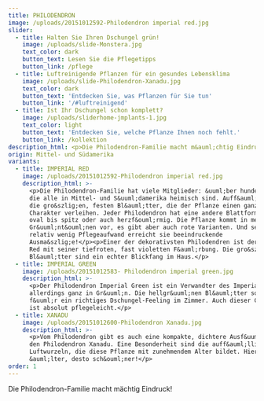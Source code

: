 ```yaml
---
title: PHILODENDRON
image: /uploads/20151012592-Philodendron imperial red.jpg
slider:
  - title: Halten Sie Ihren Dschungel grün!
    image: /uploads/slide-Monstera.jpg
    text_color: dark
    button_text: Lesen Sie die Pflegetipps
    button_link: /pflege
  - title: Luftreinigende Pflanzen für ein gesundes Lebensklima
    image: /uploads/slide-Philodendron-Xanadu.jpg
    text_color: dark
    button_text: 'Entdecken Sie, was Pflanzen für Sie tun'
    button_link: '/#luftreinigend'
  - title: Ist Ihr Dschungel schon komplett?
    image: /uploads/sliderhome-jmplants-1.jpg
    text_color: light
    button_text: 'Entdecken Sie, welche Pflanze Ihnen noch fehlt.'
    button_link: /kollektion
description_html: <p>Die Philodendron-Familie macht m&auml;chtig Eindruck!</p>
origin: Mittel- und Südamerika
variants:
  - title: IMPERIAL RED
    image: /uploads/20151012592-Philodendron imperial red.jpg
    description_html: >-
      <p>Die Philodendron-Familie hat viele Mitglieder: &uuml;ber hundert Arten,
      die alle in Mittel- und S&uuml;damerika heimisch sind. Auff&auml;llig sind
      die gro&szlig;en, festen Bl&auml;tter, die der Pflanze einen ganz eigenen
      Charakter verleihen. Jeder Philodendron hat eine andere Blattform, von
      oval bis spitz oder auch herzf&ouml;rmig. Die Pflanze kommt in mehreren
      Gr&uuml;nt&ouml;nen vor, es gibt aber auch rote Varianten. Und selbst mit
      relativ wenig Pflegeaufwand erreicht sie beeindruckende
      Ausma&szlig;e!</p><p>Einer der dekorativsten Philodendren ist der Imperial
      Red mit seiner tiefroten, fast violetten F&auml;rbung. Die gro&szlig;en
      Bl&auml;tter sind ein echter Blickfang im Haus.</p>
  - title: IMPERIAL GREEN
    image: /uploads/20151012583- Philodendron imperial green.jpg
    description_html: >-
      <p>Der Philodendron Imperial Green ist ein Verwandter des Imperial Red,
      allerdings ganz in Gr&uuml;n. Die hellgr&uuml;nen Bl&auml;tter sorgen
      f&uuml;r ein richtiges Dschungel-Feeling im Zimmer. Auch dieser Champion
      ist absolut pflegeleicht.</p>
  - title: XANADU
    image: /uploads/20151012600-Philodendron Xanadu.jpg
    description_html: >-
      <p>Vom Philodendron gibt es auch eine kompakte, dichtere Ausf&uuml;hrung:
      den Philodendron Xanadu. Eine Besonderheit sind die auff&auml;lligen
      Luftwurzeln, die diese Pflanze mit zunehmendem Alter bildet. Hier gilt: je
      &auml;lter, desto sch&ouml;ner!</p>
order: 1
---
```



Die Philodendron-Familie macht mächtig Eindruck!
